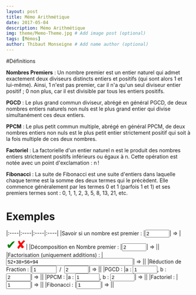 ```yaml
---
layout: post
title: Mémo Arithmétique
date: 2017-05-04
description: Mémo Arithmétique
img: theme/Memo-Theme.jpg # Add image post (optional)
tags: [Mémos]
author: Thibaut Monseigne # Add name author (optional)
---
```


<script language="JavaScript">
	Liste_Premier = [2, 3, 5, 7, 11, 13, 17, 19, 23, 29, 31, 37, 41, 43, 47, 53, 59, 61, 67, 71, 73, 79, 83, 89, 97, 101, 103, 107, 109, 113, 127, 131, 137, 139, 149, 151, 157, 163, 167, 173, 179, 181, 191, 193, 197, 199, 211, 223, 227, 229, 233, 239, 241, 251, 257, 263, 269, 271, 277, 281, 283, 293, 307, 311, 313, 317, 331, 337, 347, 349, 353, 359, 367, 373, 379, 383, 389, 397, 401, 409, 419, 421, 431, 433, 439, 443, 449, 457, 461, 463, 467, 479, 487, 491, 499, 503, 509, 521, 523, 541, 547, 557, 563, 569, 571, 577, 587, 593, 599, 601, 607, 613, 617, 619, 631, 641, 643, 647, 653, 659, 661, 673, 677, 683, 691, 701, 709, 719, 727, 733, 739, 743, 751, 757, 761, 769, 773, 787, 797, 809, 811, 821, 823, 827, 829, 839, 853, 857, 859, 863, 877, 881, 883, 887, 907, 911, 919, 929, 937, 941, 947, 953, 967, 971, 977, 983, 991, 997];

	//Ids
	var id_NbP_Is, id_NbP_True, id_NbP_False,
		id_NbP_Decompo, id_NbP_Decompo_Res,
		id_NbP_Facto,id_NbP_Facto_Res,
		id_NbP_Frac_Num,id_NbP_Frac_Den,id_NbP_Frac_Res, 
		id_PGCD_a, id_PGCD_b, id_PGCD_Res, 
		id_PPCM_a, id_PPCM_b, id_PPCM_Res,
		id_Fact, id_Fact_Res,
		id_Fibo, id_Fibo_Res;

	function EstPremier(n){
		// Si inférieur à 1000 pas la peine de calucler j'ai une liste
		if (n < 1009) {
			if(Liste_Premier.indexOf(n)!=-1) { return true; }
			return false;
		}
		var max = Math.sqrt(n);
		for (var i = 2; i <= max; i++){
			if (n%i == 0){ return false; }
		}
		return true;
	}

	function DecompositonEnNombrePremier(n)
	{
		var res = [];
		var max = Math.sqrt(n);
		if (EstPremier(n)){
			res.push(n);
		} else {
			var i = 2;
			while (i <= max) {
				if (n%i == 0){
					res.push(i);
					n /= i;
					max = Math.sqrt(n);
				} else { i++; }
			}
			if (n!=1){ res.push(n); }
		}
		return res;
	}

	function PGCD(a,b)
	{
		/*
		while(a*b != 0){
			if (a > b)	a = a - b;
			else b = b - a;
		}
		if (a == 0){ return b; }
		return a;
		*/
		return (b==0) ? a : PGCD(b,a%b);
	}
	
	function PPCM(a,b)
	{
		return ((a*b) / PGCD(a,b));
	}

	function Factoriel(n)
	{
		var res = 1;
		for (var i = 2; i <= n; i++) {
			res *= i;
		}
		return res;
	}

	function Fibonacci(n) 
	{
		if (n == 0)	{return 0;}
		if (n == 1)	{return 1;}
		return Fibonacci(n - 1) + Fibonacci(n - 2);
	}

	function EstPremierHandler() 
	{
		var n = parseInt(id_NbP_Is.value);
		id_NbP_True.style.display = 'none';
		id_NbP_False.style.display = 'none';
		if(EstPremier(n)){
			id_NbP_True.style.display = 'initial';
			id_NbP_False.style.display = 'none';
		}
		else{
			id_NbP_True.style.display = 'none';
			id_NbP_False.style.display = 'initial';
		}
	}

	function DecompositonEnNombrePremierHandler()
	{
		/*
		var n = parseInt(id_NbP_Decompo.value);
		var res = DecompositonEnNombrePremier(n);
		var text = res.join("x");
		id_NbP_Decompo_Res.innerHTML = text;
		*/
		id_NbP_Decompo_Res.innerHTML = DecompositonEnNombrePremier(parseInt(id_NbP_Decompo.value)).join("x");
	}

	function FactorisationHandler()
	{
		var val = id_NbP_Facto.value;
		var plus_split = val.split("+");
		var D_val = [];
		for (var i =0; i < plus_split.length;i++){
			D_val.push(DecompositonEnNombrePremier(parseInt(plus_split[i])));
		}
		var fact = 1;
		var i = 0;
		while (i < D_val[0].length){
			var idxs = [i];
			for (var j = 1; j <D_val.length; j++){
				idxs.push(D_val[j].indexOf(D_val[0][i]));
			}
			if(idxs.indexOf(-1)==-1){
				fact *= D_val[0][i];
				for (var j = 0; j <D_val.length; j++){
					D_val[j].splice(idxs[j], 1);
				}
			}
			else {
				i++
			}
		}
		for (var j = 0; j <D_val.length; j++){
			D_val[j] = D_val[j].length!=0 ? D_val[j].reduce( (x,y) => x * y ) : 1;
		}
		var text = fact==1 ? D_val.join("+") : fact.toString() + "x("+D_val.join("+")+ ")";
		id_NbP_Facto_Res.innerHTML = text;
	}

	function ReductionHandler(){
		var a = parseInt(id_NbP_Frac_Num.value);
		var b = parseInt(id_NbP_Frac_Den.value);
		var D_a = DecompositonEnNombrePremier(a);
		var D_b = DecompositonEnNombrePremier(b);
		var i = 0
		while (i < D_a.length){
			idx = D_b.indexOf(D_a[i])
			if (idx != -1){
				D_a.splice(i, 1);
				D_b.splice(idx, 1);
			}
			else {
				i++
			}
		}
		new_a = (D_a.length != 0) ? D_a.reduce( (x,y) => x * y ) : 1;
		new_b = (D_b.length != 0) ? D_b.reduce( (x,y) => x * y ) : 1;
		id_NbP_Frac_Res.innerHTML = (new_b!=1) ? new_a+"/"+new_b : new_a;
	}

	function PGCDHandler(){
		var a = parseInt(id_PGCD_a.value);
		var b = parseInt(id_PGCD_b.value);
		id_PGCD_Res.innerHTML = "PGCD("+a.toString()+","+b.toString()+") = " + PGCD(a,b).toString();
	}

	function PPCMHandler(){
		var a = parseInt(id_PPCM_a.value);
		var b = parseInt(id_PPCM_b.value);
		id_PPCM_Res.innerHTML = "PPCM("+a.toString()+","+b.toString()+") = " + PPCM(a,b).toString();
	}

	function FactorielHandler(){
		id_Fact_Res.innerHTML = Factoriel(parseInt(id_Fact.value)).toString();
	}

	function FibonacciHandler(){
		id_Fibo_Res.innerHTML = Fibonacci(parseInt(id_Fibo.value)).toString();
	}

	function init(){
		EstPremierHandler();
		DecompositonEnNombrePremierHandler();
		FactorisationHandler();
		ReductionHandler();
		PGCDHandler();
		PPCMHandler();
		FactorielHandler();
		FibonacciHandler();
	}


	window.onload = function () {
		// Affectation
		id_NbP_Is = document.getElementById('NbP_Is');
		id_NbP_True = document.getElementById('NbP_True');
		id_NbP_False = document.getElementById('NbP_False');

		id_NbP_Decompo = document.getElementById('NbP_Decompo');
		id_NbP_Decompo_Res = document.getElementById('NbP_Decompo_Res');

		id_NbP_Facto = document.getElementById('NbP_Facto');
		id_NbP_Facto_Res = document.getElementById('NbP_Facto_Res');		

		id_NbP_Frac_Num = document.getElementById('NbP_Frac_Num');
		id_NbP_Frac_Den = document.getElementById('NbP_Frac_Den');		
		id_NbP_Frac_Res = document.getElementById('NbP_Frac_Res');		

		id_PGCD_a = document.getElementById('PGCD_a');
		id_PGCD_b = document.getElementById('PGCD_b');
		id_PGCD_Res = document.getElementById('PGCD_Res'); 

		id_PPCM_a = document.getElementById('PPCM_a');
		id_PPCM_b = document.getElementById('PPCM_b');
		id_PPCM_Res = document.getElementById('PPCM_Res');
	
		id_Fact = document.getElementById('Fact');
		id_Fact_Res = document.getElementById('Fact_Res');
		id_Fibo = document.getElementById('Fibo');
		id_Fibo_Res = document.getElementById('Fibo_Res');


		//Handler
		id_NbP_Is.onchange = EstPremierHandler;
		id_NbP_Decompo.onchange = DecompositonEnNombrePremierHandler;
		id_NbP_Facto.onchange = FactorisationHandler;
		id_NbP_Frac_Num.onchange = ReductionHandler;
		id_NbP_Frac_Den.onchange = ReductionHandler;
		id_PGCD_a.onchange = PGCDHandler;
		id_PGCD_b.onchange = PGCDHandler;
		id_PPCM_a.onchange = PPCMHandler;
		id_PPCM_b.onchange = PPCMHandler;
		id_Fact.onchange = FactorielHandler;
		id_Fibo.onchange = FibonacciHandler;

		init();
	}
</script>

#Définitions

**Nombres Premiers** : Un nombre premier est un entier naturel qui admet exactement deux diviseurs distincts entiers et positifs (qui sont alors 1 et lui-même). Ainsi, 1 n'est pas premier, car il n'a qu'un seul diviseur entier positif ; 0 non plus, car il est divisible par tous les entiers positifs.

**PGCD** : Le plus grand commun diviseur, abrégé en général PGCD, de deux nombres entiers naturels non nuls est le plus grand entier qui divise simultanément ces deux entiers.

**PPCM** : Le plus petit commun multiple, abrégé en général PPCM, de deux nombres entiers non nuls est le plus petit entier strictement positif qui soit à la fois multiple de ces deux nombres.

**Factoriel** : La factorielle d'un entier naturel n est le produit des nombres entiers strictement positifs inférieurs ou égaux à n. Cette opération est notée avec un point d'exclamation : n !

**Fibonacci** : La suite de Fibonacci est une suite d'entiers dans laquelle chaque terme est la somme des deux termes qui le précèdent. Elle commence généralement par les termes 0 et 1 (parfois 1 et 1) et ses premiers termes sont : 0, 1, 1, 2, 3, 5, 8, 13, 21, etc.

# Exemples

|:----|:----|:----|:----|
|Savoir si un nombre est premier : |<input type="number" style="width: 5em;" min="0" id="NbP_Is" value="2">|&nbsp;=>&nbsp;|<font size="6"><span style="color:green" id="NbP_True">&#10004;</span><span style="color:red" id="NbP_False">&#10008;</span></font>|
|Décomposition en Nombre premier : |<input type="number" min="0" style="width: 5em;" id="NbP_Decompo" value="2">|&nbsp;=>&nbsp;|<span id="NbP_Decompo_Res"></span>|
|Factorisation (uniquement additions) : |<input type="text" name="factorisation" size="40" id="NbP_Facto" value="52+38+56+94">|&nbsp;=>&nbsp;|<span id="NbP_Facto_Res"></span>|
|Réduction de Fraction : |<input type="number" style="width: 5em;" min="0" id="NbP_Frac_Num" value="1"> &nbsp;/&nbsp; <input type="number" style="width: 5em;" min="1" id="NbP_Frac_Den" value="2">|&nbsp;=>&nbsp;|<span id="NbP_Frac_Res"></span>|
|PGCD : |a : <input type="number" style="width: 5em;" min="0" id="PGCD_a" value="1">, b : <input type="number" style="width: 5em;" min="0" id="PGCD_b" value="2">|&nbsp;=>&nbsp;|<span id="PGCD_Res"></span>|
|PPCM : |a : <input type="number" style="width: 5em;" min="0" id="PPCM_a" value="1">, b : <input type="number" style="width: 5em;" min="0" id="PPCM_b" value="2">|&nbsp;=>&nbsp;|<span id="PPCM_Res"></span>|
|Factoriel : |<input type="number" style="width: 5em;" min="0" id="Fact" value="1">|&nbsp;=>&nbsp;|<span id="Fact_Res"></span>|
|Fibonacci : |<input type="number" style="width: 5em;" min="0" id="Fibo" value="1">|&nbsp;=>&nbsp;|<span id="Fibo_Res"></span>|